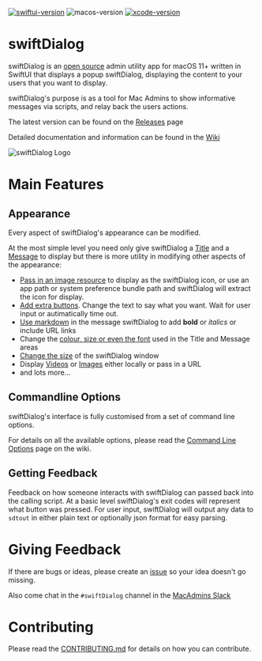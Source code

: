[![swiftui-version](https://img.shields.io/badge/SwiftUI-2.0-brightgreen)](https://developer.apple.com/documentation/swiftui) ![macos-version](https://img.shields.io/badge/macOS-11+-blue) [![xcode-version](https://img.shields.io/badge/xcode-12.5.1-red)](https://developer.apple.com/xcode/)

# swiftDialog

swiftDialog is an [open source](https://github.com/bartreardon/Dialog/blob/main/LICENSE.md) admin utility app for macOS 11+ written in SwiftUI that displays a popup swiftDialog, displaying the content to your users that you want to display.

swiftDialog's purpose is as a tool for Mac Admins to show informative messages via scripts, and relay back the users actions.

The latest version can be found on the [Releases](https://github.com/bartreardon/Dialog/releases) page

Detailed documentation and information can be found in the [Wiki](https://github.com/bartreardon/Dialog/wiki)

![swiftDialog Logo](https://user-images.githubusercontent.com/3598965/125153263-d1baf780-e195-11eb-92ee-9321aa848ffc.png)


# Main Features

## Appearance
Every aspect of swiftDialog's appearance can be modified.

At the most simple level you need only give swiftDialog a [Title](https://github.com/bartreardon/Dialog/wiki/Customising-the-Title) and a [Message](https://github.com/bartreardon/Dialog/wiki/Customising-the-Message-area) to display but there is more utility in modifying other aspects of the appearance:
 * [Pass in an image resource](https://github.com/bartreardon/Dialog/wiki/Customising-the-Icon) to display as the swiftDialog icon, or use an app path or system preference bundle path and swiftDialog will extract the icon for display.
 * [Add extra buttons](https://github.com/bartreardon/Dialog/wiki/Buttons-and-button-behaviour). Change the text to say what you want. Wait for user input or autimatically time out.
 * [Use markdown](https://github.com/bartreardon/Dialog/wiki/Customising-the-Message-area#markdown-support-new-from-v150) in the message swiftDialog to add **bold** or _italics_ or include URL links
 * Change the [colour, size or even the font](https://github.com/bartreardon/Dialog/wiki/Customising-the-Title#customising-title-font-properties) used in the Title and Message areas
 * [Change the size](https://github.com/bartreardon/Dialog/wiki/Window-Size-and-Behaviour) of the swiftDialog window
 * Display [Videos](https://github.com/bartreardon/Dialog/wiki/Customising-the-Message-area#displaying-videos-new-from-v180) or [Images](https://github.com/bartreardon/Dialog/wiki/Customising-the-Message-area#displaying-images-new-from-v160) either locally or pass in a URL
 * and lots more...


## Commandline Options

swiftDialog's interface is fully customised from a set of command line options.

For details on all the available options, please read the [Command Line Options](https://github.com/bartreardon/Dialog/wiki/Command-Line-Options) page on the wiki.


## Getting Feedback
Feedback on how someone interacts with swiftDialog can passed back into the calling script. At a basic level swiftDialog's exit codes will represent what button was pressed. For user input, swiftDialog will output any data to `sdtout` in either plain text or optionally json format for easy parsing.


# Giving Feedback
If there are bugs or ideas, please create an [issue](https://github.com/bartreardon/Dialog/issues/new/choose) so your idea doesn't go missing.

Also come chat in the `#swiftDialog` channel in the [MacAdmins Slack](https://www.macadmins.org)

# Contributing

Please read the [CONTRIBUTING.md](https://github.com/bartreardon/Dialog/blob/main/CONTRIBUTING.md) for details on how you can contribute.

<!--
Author: Bart Reardon
Keywords: swift swiftui swift-swiftDialog utility macadmins apple macos
-->
